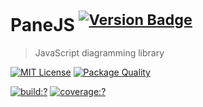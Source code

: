 # PaneJS <sup>[![Version Badge](http://versionbadg.es/panejs/panejs.svg)](https://npmjs.org/package/panejs)</sup>

> JavaScript diagramming library

[![MIT License](https://img.shields.io/badge/license-MIT_License-green.svg?style=flat-square)](https://github.com/panejs/panejs/blob/master/LICENSE)
[![Package Quality](http://npm.packagequality.com/shield/panejs.svg)](http://packagequality.com/#?package=panejs)

[![build:?](https://img.shields.io/travis/panejs/panejs/master.svg?style=flat-square)](https://travis-ci.org/panejs/panejs)
[![coverage:?](https://img.shields.io/coveralls/panejs/panejs/master.svg?style=flat-square)](https://coveralls.io/github/panejs/panejs)
